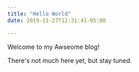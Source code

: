 ```yaml
---
title: "Hello World"
date: 2019-11-27T12:31:41-05:00

---
```


Welcome to my Awseome blog!

There's not much here yet, but stay tuned.
